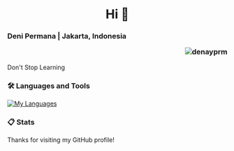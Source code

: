 <h1 align="center">Hi 👋</h1>
<h3 align="left">Deni Permana | Jakarta, Indonesia
  <p align="right">
    <img src="https://komarev.com/ghpvc/?username=denayprm&label=Profile%20views&color=0e75b6&style=flat" alt="denayprm" />
  </p>
</h3>

<p align="left">Don't Stop Learning</p>

### 🛠️ Languages and Tools

[![My Languages](https://skillicons.dev/icons?i=java,python,c,r,vscode,idea,rstudio)](https://github.com/denayprm/)

<h3>📋 Stats</h3> <p align="left"> <a href="https://github-readme-stats.zohan.tech/api/top-langs/?username=denayprm&theme=material-palenight&compact=true&layout=compact" alt="Top Langs"> </a> </p>

Thanks for visiting my GitHub profile!

<!--
<p>
  &nbsp;<img align="center" src="https://github-readme-stats.vercel.app/api?username=denayprm&show_icons=true&locale=en" alt="denayprm" />
</p>

<p>
  <img align="center" src="https://github-readme-streak-stats.herokuapp.com/?user=denayprm&" alt="denayprm" />
</p>
-->
